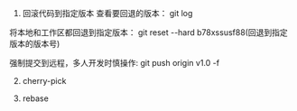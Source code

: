 1. 回滚代码到指定版本
查看要回退的版本：
git log

将本地和工作区都回退到指定版本：
git reset --hard b78xssusf88(回退到指定版本的版本号)

强制提交到远程，多人开发时慎操作:
git push origin v1.0 -f

2. cherry-pick

3. rebase
